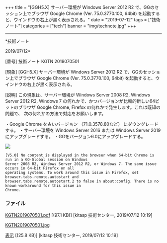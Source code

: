 ﻿+++
title = "[GGH5.X] サーバー環境が Windows Server 2012 R2 で、GGのセッション上でブラウザ Google Chrome (Ver. 75.0.3770.100, 64bit) を起動すると、ウインドウの右上が黒く表示される。"
date = "2019-07-12"
tags = ["技術ノート"]
categories = ["tech"]
banner = "img/technote.jpg"
+++

-----------------------------------------------------------------------------------------------------------------------------

*技術ノート

2019/07/12*


[番号]
技術ノート KGTN 2019070501

[現象]
[GGH5.X] サーバー環境が Windows Server 2012 R2
で、GGのセッション上でブラウザ Google Chrome (Ver. 75.0.3770.100, 64bit)
を起動すると、ウインドウの右上が黒く表示される。

[説明]
この現象は、サーバー環境が Windows Server 2008 R2, Windows Server 2012
R2, Windows 7 の何れかで、かつバージョンが比較的新しい64ビットのブラウザ
Google Chrome, Firefox の何れかで発生します。これは既知の問題で、
次の何れかの方法で対応をお願いします。

・Google Chrome を古いバージョン （71.0.3578.80など）
にダウングレードする。
・サーバー環境を Windows Server 2016 または Windows Server 2019
にアップグレードする。
・GGをバージョン6.0にアップグレードする。

![](http://techreport.kitasp.net/attachments/download/4321/KGTN2019070501.jpg)

    [V5.0] No content is displayed in the browser when 64-bit Chrome is run in a GO-Global session on Windows
    Server 2008 R2, Windows Server 2012 R2, or Windows 7. The same issue occurs in 64-bit Firefox on all
    operating systems. To work around this issue in Firefox, set browser.tabs.remote.autostart and
    browser.tabs.remote.autostart.2 to false in about:config. There is no known workaround for this issue in
    Chrome.


### ファイル

 
 


[KGTN2019070501.pdf](http://techreport.kitasp.net/attachments/download/4320/KGTN2019070501.pdf)
 [(97.1 KB)] [kitasp 技術センター, 2019/07/12
10:19]

[KGTN2019070501.jpg](http://techreport.kitasp.net/attachments/download/4321/KGTN2019070501.jpg)

[表示](http://techreport.kitasp.net/attachments/4321/KGTN2019070501.jpg "表示")
 [(25.8 KB)] [kitasp 技術センター, 2019/07/12
10:19]


 


 

